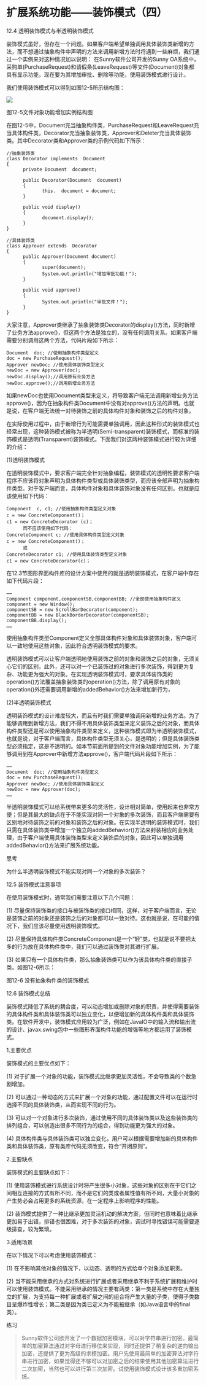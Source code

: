 # 扩展系统功能——装饰模式（四）

12.4 透明装饰模式与半透明装饰模式

装饰模式虽好，但存在一个问题。如果客户端希望单独调用具体装饰类新增的方法，而不想通过抽象构件中声明的方法来调用新增方法时将遇到一些麻烦，我们通过一个实例来对这种情况加以说明：
在Sunny软件公司开发的Sunny OA系统中，采购单(PurchaseRequest)和请假条(LeaveRequest)等文件(Document)对象都具有显示功能，现在要为其增加审批、删除等功能，使用装饰模式进行设计。

我们使用装饰模式可以得到如图12-5所示结构图：

![](http://my.csdn.net/uploads/201204/04/1333528592_1236.gif)

图12-5文件对象功能增加实例结构图

在图12-5中，Document充当抽象构件类，PurchaseRequest和LeaveRequest充当具体构件类，Decorator充当抽象装饰类，Approver和Deleter充当具体装饰类。其中Decorator类和Approver类的示例代码如下所示：

```
//抽象装饰类
class Decorator implements  Document
{
      private Document  document;
      
      public Decorator(Document  document)
      {
             this.  document = document;
      }
      
      public void display()
      {
             document.display();
      }
}
 
//具体装饰类
class Approver extends  Decorator
{
      public Approver(Document document)
      {
             super(document);
             System.out.println("增加审批功能！");
      }
      
      public void approve()
      {
             System.out.println("审批文件！");
      }
}
```

大家注意，Approver类继承了抽象装饰类Decorator的display()方法，同时新增了业务方法approve()，但这两个方法是独立的，没有任何调用关系。如果客户端需要分别调用这两个方法，代码片段如下所示：
```
Document  doc; //使用抽象构件类型定义
doc = new PurchaseRequest();
Approver newDoc; //使用具体装饰类型定义
newDoc = new Approver(doc);
newDoc.display();//调用原有业务方法
newDoc.approve();//调用新增业务方法
```

如果newDoc也使用Document类型来定义，将导致客户端无法调用新增业务方法approve()，因为在抽象构件类Document中没有对approve()方法的声明。也就是说，在客户端无法统一对待装饰之前的具体构件对象和装饰之后的构件对象。

在实际使用过程中，由于新增行为可能需要单独调用，因此这种形式的装饰模式也经常出现，这种装饰模式被称为半透明(Semi-transparent)装饰模式，而标准的装饰模式是透明(Transparent)装饰模式。下面我们对这两种装饰模式进行较为详细的介绍：

(1)透明装饰模式

在透明装饰模式中，要求客户端完全针对抽象编程，装饰模式的透明性要求客户端程序不应该将对象声明为具体构件类型或具体装饰类型，而应该全部声明为抽象构件类型。对于客户端而言，具体构件对象和具体装饰对象没有任何区别。也就是应该使用如下代码：

```
Component  c, c1; //使用抽象构件类型定义对象
c = new ConcreteComponent()；
c1 = new ConcreteDecorator (c)；
      而不应该使用如下代码：
ConcreteComponent c; //使用具体构件类型定义对象
c = new ConcreteComponent()；
      或
ConcreteDecorator c1; //使用具体装饰类型定义对象
c1 = new ConcreteDecorator(c)；
```

在12.3节图形界面构件库的设计方案中使用的就是透明装饰模式，在客户端中存在如下代码片段：

```
……
Component component,componentSB,componentBB; //全部使用抽象构件定义
component = new Window();
componentSB = new ScrollBarDecorator(component);
componentBB = new BlackBorderDecorator(componentSB);
componentBB.display();
……
```

使用抽象构件类型Component定义全部具体构件对象和具体装饰对象，客户端可以一致地使用这些对象，因此符合透明装饰模式的要求。

透明装饰模式可以让客户端透明地使用装饰之前的对象和装饰之后的对象，无须关心它们的区别，此外，还可以对一个已装饰过的对象进行多次装饰，得到更为复杂、功能更为强大的对象。在实现透明装饰模式时，要求具体装饰类的operation()方法覆盖抽象装饰类的operation()方法，除了调用原有对象的operation()外还需要调用新增的addedBehavior()方法来增加新行为，

(2)半透明装饰模式

透明装饰模式的设计难度较大，而且有时我们需要单独调用新增的业务方法。为了能够调用到新增方法，我们不得不用具体装饰类型来定义装饰之后的对象，而具体构件类型还是可以使用抽象构件类型来定义，这种装饰模式即为半透明装饰模式，也就是说，对于客户端而言，具体构件类型无须关心，是透明的；但是具体装饰类型必须指定，这是不透明的。如本节前面所提到的文件对象功能增加实例，为了能够调用到在Approver中新增方法approve()，客户端代码片段如下所示：

```
……
Document  doc; //使用抽象构件类型定义
doc = new PurchaseRequest();
Approver newDoc; //使用具体装饰类型定义
newDoc = new Approver(doc);
……
```

半透明装饰模式可以给系统带来更多的灵活性，设计相对简单，使用起来也非常方便；但是其最大的缺点在于不能实现对同一个对象的多次装饰，而且客户端需要有区别地对待装饰之前的对象和装饰之后的对象。在实现半透明的装饰模式时，我们只需在具体装饰类中增加一个独立的addedBehavior()方法来封装相应的业务处理，由于客户端使用具体装饰类型来定义装饰后的对象，因此可以单独调用addedBehavior()方法来扩展系统功能。
 
思考

为什么半透明装饰模式不能实现对同一个对象的多次装饰？

12.5 装饰模式注意事项

在使用装饰模式时，通常我们需要注意以下几个问题：

(1) 尽量保持装饰类的接口与被装饰类的接口相同，这样，对于客户端而言，无论是装饰之前的对象还是装饰之后的对象都可以一致对待。这也就是说，在可能的情况下，我们应该尽量使用透明装饰模式。

(2) 尽量保持具体构件类ConcreteComponent是一个“轻”类，也就是说不要把太多的行为放在具体构件类中，我们可以通过装饰类对其进行扩展。

(3) 如果只有一个具体构件类，那么抽象装饰类可以作为该具体构件类的直接子类。如图12-6所示：



图12-6 没有抽象构件类的装饰模式

12.6 装饰模式总结

装饰模式降低了系统的耦合度，可以动态增加或删除对象的职责，并使得需要装饰的具体构件类和具体装饰类可以独立变化，以便增加新的具体构件类和具体装饰类。在软件开发中，装饰模式应用较为广泛，例如在JavaIO中的输入流和输出流的设计、javax.swing包中一些图形界面构件功能的增强等地方都运用了装饰模式。

1.主要优点

装饰模式的主要优点如下：

(1) 对于扩展一个对象的功能，装饰模式比继承更加灵活性，不会导致类的个数急剧增加。

(2) 可以通过一种动态的方式来扩展一个对象的功能，通过配置文件可以在运行时选择不同的具体装饰类，从而实现不同的行为。

(3) 可以对一个对象进行多次装饰，通过使用不同的具体装饰类以及这些装饰类的排列组合，可以创造出很多不同行为的组合，得到功能更为强大的对象。

(4) 具体构件类与具体装饰类可以独立变化，用户可以根据需要增加新的具体构件类和具体装饰类，原有类库代码无须改变，符合“开闭原则”。

2.主要缺点

装饰模式的主要缺点如下：

(1) 使用装饰模式进行系统设计时将产生很多小对象，这些对象的区别在于它们之间相互连接的方式有所不同，而不是它们的类或者属性值有所不同，大量小对象的产生势必会占用更多的系统资源，在一定程序上影响程序的性能。

(2) 装饰模式提供了一种比继承更加灵活机动的解决方案，但同时也意味着比继承更加易于出错，排错也很困难，对于多次装饰的对象，调试时寻找错误可能需要逐级排查，较为繁琐。

3.适用场景

在以下情况下可以考虑使用装饰模式：

(1) 在不影响其他对象的情况下，以动态、透明的方式给单个对象添加职责。

(2) 当不能采用继承的方式对系统进行扩展或者采用继承不利于系统扩展和维护时可以使用装饰模式。不能采用继承的情况主要有两类：第一类是系统中存在大量独立的扩展，为支持每一种扩展或者扩展之间的组合将产生大量的子类，使得子类数目呈爆炸性增长；第二类是因为类已定义为不能被继承（如Java语言中的final类）。
 
练习

> Sunny软件公司欲开发了一个数据加密模块，可以对字符串进行加密。最简单的加密算法通过对字母进行移位来实现，同时还提供了稍复杂的逆向输出加密，还提供了更为高级的求模加密。用户先使用最简单的加密算法对字符串进行加密，如果觉得还不够可以对加密之后的结果使用其他加密算法进行二次加密，当然也可以进行第三次加密。试使用装饰模式设计该多重加密系统。